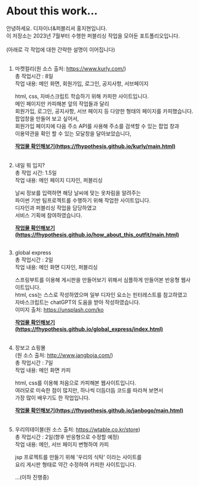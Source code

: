 # About this work...<br>


안녕하세요. 디자이너&퍼블리셔 홍지현입니다.<br>
이 저장소는 2023년 7월부터 수행한 퍼블리싱 작업을 모아둔 포트폴리오입니다.<br>
<br>
(아래로 각 작업에 대한 간략한 설명이 이어집니다)<br>
<br>
   
1. 마켓컬리(원 소스 출처: https://www.kurly.com/)<br>
   총 작업시간 : 8일<br>
   작업 내용: 메인 화면, 회원가입, 로그인, 공지사항, 서브페이지<br>
   
   html, css, 자바스크립트 학습하기 위해 카피한 사이트입니다.<br>
   메인 페이지만 카피해본 앞의 작업들과 달리<br>
   회원가입, 로그인, 공지사항, 서브 페이지 등 다양한 형태의 페이지를 카피했습니다.<br>
   팝업창을 만들어 보고 싶어서,<br>
   회원가입 페이지에 다음 주소 API를 사용해 주소를 검색할 수 있는 팝업 창과<br>
   이용약관을 확인 할 수 있는 모달창을 달아보았습니다,<br>

   <b>
      <a href="https://fhypothesis.github.io/kurly/main.html" target="_blank">
         작업물 확인해보기(https://fhypothesis.github.io/kurly/main.html)</a>
   </b>
   <br><br>
      
2. 내일 뭐 입지?<br>
   총 작업 시간: 1.5일<br>
   작업 내용: 메인 페이지 디자인, 퍼블리싱<br>
   
   날씨 정보를 입력하면 해당 날씨에 맞는 옷차림을 알려주는<br>
   파이썬 기반 팀프로젝트를 수행하기 위해 작업한 사이트입니다.<br>
   디자인과 퍼블리싱 작업을 담당하였고<br>
   서비스 기획에 참여하였습니다.<br>

   <b>
      <a href="https://fhypothesis.github.io/how_about_this_outfit/main.html" target="_blank">
         작업물 확인해보기(https://fhypothesis.github.io/how_about_this_outfit/main.html)</a>
   </b>
   <br><br>

3. global express<br>
   총 작업시간 : 2일<br>
   작업 내용: 메인 화면 디자인, 퍼블리싱<br>
   
   스프링부트를 이용해 게시판을 만들어보기 위해서 심플하게 만들어본 반응형 웹사이트입니다.<br>
   html, css는 스스로 작성하였으며 일부 디자인 요소는 핀터레스트를 참고하였고<br>
   자바스크립트는 chatGPT의 도움을 받아 작성하였습니다.<br>
   이미지 출처: https://unsplash.com/ko<br>

   <b>
      <a href="https://fhypothesis.github.io/global_express/index.html" target="_blank">
         작업물 확인해보기(https://fhypothesis.github.io/global_express/index.html)</a>
   </b>
   <br><br>

4. 장보고 쇼핑몰<br>
   (원 소스 출처: http://www.jangboja.com/)<br>
   총 작업시간 : 7일<br>
   작업 내용: 메인 화면 카피<br>
   
   html, css를 이용해 처음으로 카피해본 웹사이트입니다.<br>
   여러모로 미숙한 점이 많지만, 하나씩 더듬더듬 코드를 따라쳐 보면서<br>
   가장 많이 배우기도 한 작업입니다.<br>

   <b>
      <a href="https://fhypothesis.github.io/janbogo/main.html" target="_blank">
         작업물 확인해보기(https://fhypothesis.github.io/janbogo/main.html)</a>
   </b>
   <br><br>

5. 우리의테이블(원 소스 출처: https://wtable.co.kr/store)<br>
   총 작업시간 : 2일(향후 반응형으로 수정할 예정)<br>
   작업 내용: 메인, 서브 페이지 변형하여 카피<br>
   
   jsp 프로젝트를 만들기 위해 '우리의 식탁' 이라는 사이트를<br>
   요리 게시판 형태로 약간 수정하여 카피한 사이트입니다.<br>
   
   ...(이하 진행중)
